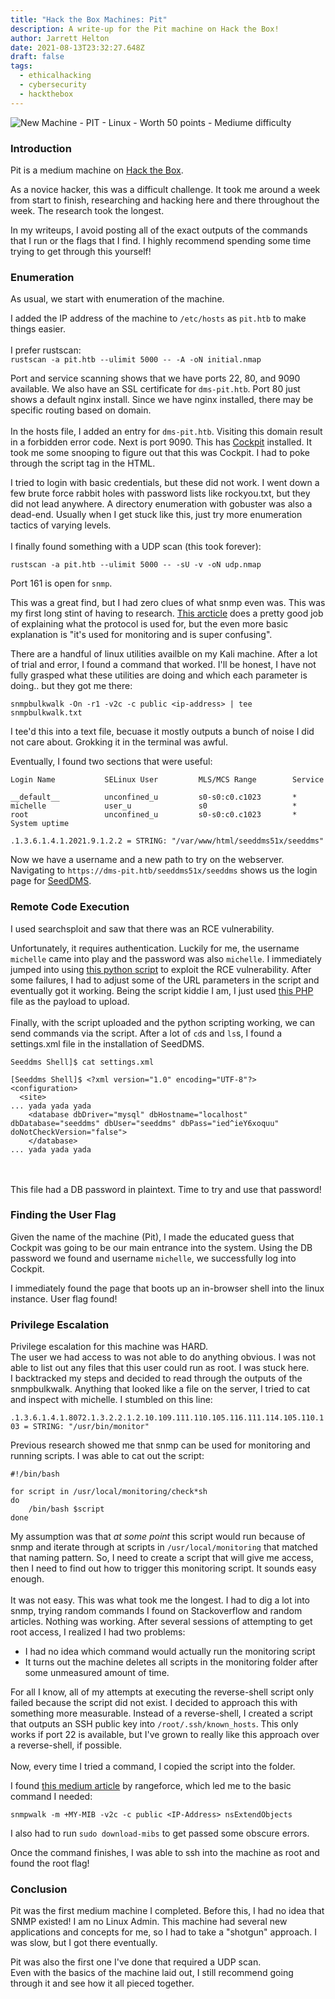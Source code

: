 ```yaml
---
title: "Hack the Box Machines: Pit"
description: A write-up for the Pit machine on Hack the Box!
author: Jarrett Helton
date: 2021-08-13T23:32:27.648Z
draft: false
tags:
  - ethicalhacking
  - cybersecurity
  - hackthebox
---
```

![New Machine - PIT - Linux - Worth 50 points - Mediume difficulty](/static/img/pithtb.jpeg "Pit Hack the Boc")

### Introduction

Pit is a medium machine on [Hack the Box](https://www.hackthebox.eu/). 

As a novice hacker, this was a difficult challenge. It took me around a week from start to finish, researching and hacking here and there throughout the week. The research took the longest.

In my writeups, I avoid posting all of the exact outputs of the commands that I run or the flags that I find. I highly recommend spending some time trying to get through this yourself!

### Enumeration

As usual, we start with enumeration of the machine.

I added the IP address of the machine to `/etc/hosts` as `pit.htb` to make things easier.\
\
I prefer rustscan:\
`rustscan -a pit.htb --ulimit 5000 -- -A -oN initial.nmap`

Port and service scanning shows that we have ports 22, 80, and 9090 available. We also have an SSL certificate for `dms-pit.htb`. Port 80 just shows a default nginx install. Since we have nginx installed, there may be specific routing based on domain.\
\
In the hosts file, I added an entry for `dms-pit.htb`. Visiting this domain result in a forbidden error code. Next is port 9090. This has [Cockpit](https://cockpit-project.org/) installed. It took me some snooping to figure out that this was Cockpit. I had to poke through the script tag in the HTML. 

I tried to login with basic credentials, but these did not work. I went down a few brute force rabbit holes with password lists like rockyou.txt, but they did not lead anywhere. A directory enumeration with gobuster was also a dead-end. Usually when I get stuck like this, just try more enumeration tactics of varying levels.\
\
I finally found something with a UDP scan (this took forever):

`rustscan -a pit.htb --ulimit 5000 -- -sU -v -oN udp.nmap`

Port 161 is open for `snmp`. 

This was a great find, but I had zero clues of what snmp even was. This was my first long stint of having to research. [This arcticle](https://www.auvik.com/franklyit/blog/network-basics-what-is-snmp/) does a pretty good job of explaining what the protocol is used for, but the even more basic explanation is "it's used for monitoring and is super confusing".

There are a handful of linux utilities availble on my Kali machine. After a lot of trial and error, I found a command that worked. I'll be honest, I have not fully grasped what these utilities are doing and which each parameter is doing.. but they got me there: 

`snmpbulkwalk -On -r1 -v2c -c public <ip-address> | tee snmpbulkwalk.txt`

I tee'd this into a text file, becuase it mostly outputs a bunch of noise I did not care about. Grokking it in the terminal was awful.

Eventually, I found two sections that were useful:

```
Login Name           SELinux User         MLS/MCS Range        Service

__default__          unconfined_u         s0-s0:c0.c1023       *
michelle             user_u               s0                   *
root                 unconfined_u         s0-s0:c0.c1023       *
System uptime
```

```
.1.3.6.1.4.1.2021.9.1.2.2 = STRING: "/var/www/html/seeddms51x/seeddms"
```

Now we have a username and a new path to try on the webserver.\
Navigating to `https://dms-pit.htb/seeddms51x/seeddms` shows us the login page for [SeedDMS](https://www.seeddms.org/index.php?id=2).

### Remote Code Execution

I used searchsploit and saw that there was an RCE vulnerability.

Unfortunately, it requires authentication. Luckily for me, the username `michelle` came into play and the password was also `michelle`. I immediately jumped into using [this python script](https://www.exploit-db.com/exploits/50062) to exploit the RCE vulnerability. After some failures, I had to adjust some of the URL parameters in the script and eventually got it working. Being the script kiddie I am, I just used [this PHP](https://www.exploit-db.com/exploits/47022) file as the payload to upload.\
\
Finally, with the script uploaded and the python scripting working, we can send commands via the script. After a lot of  `cd`s and `ls`s, I found a settings.xml file in the installation of SeedDMS. 

```
Seeddms Shell]$ cat settings.xml

[Seeddms Shell]$ <?xml version="1.0" encoding="UTF-8"?>
<configuration>
  <site>
... yada yada yada
    <database dbDriver="mysql" dbHostname="localhost" dbDatabase="seeddms" dbUser="seeddms" dbPass="ied^ieY6xoquu" doNotCheckVersion="false">
    </database>
... yada yada yada
```

\
\
This file had a DB password in plaintext. Time to try and use that password!

### Finding the User Flag

Given the name of the machine (Pit), I made the educated guess that Cockpit was going to be our main entrance into the system. Using the DB password we found and username `michelle`, we successfully log into Cockpit. 

I immediately found the page that boots up an in-browser shell into the linux instance. User flag found!

### Privilege Escalation

Privilege escalation for this machine was HARD.\
The user we had access to was not able to do anything obvious. I was not able to list out any files that this user could run as root. I was stuck here.\
I backtracked my steps and decided to read through the outputs of the snmpbulkwalk. Anything that looked like a file on the server, I tried to cat and inspect with michelle. I stumbled on this line:

`.1.3.6.1.4.1.8072.1.3.2.2.1.2.10.109.111.110.105.116.111.114.105.110.103 = STRING: "/usr/bin/monitor"`

Previous research showed me that snmp can be used for monitoring and running scripts. I was able to cat out the script:

```
#!/bin/bash

for script in /usr/local/monitoring/check*sh
do
    /bin/bash $script
done
```

My assumption was that *at some point* this script would run because of snmp and iterate through at scripts in `/usr/local/monitoring` that matched that naming pattern. So, I need to create a script that will give me access, then I need to find out how to trigger this monitoring script. It sounds easy enough.\
\
It was not easy. This was what took me the longest. I had to dig a lot into snmp, trying random commands I found on Stackoverflow and random articles. Nothing was working. After several sessions of attempting to get root access, I realized I had two problems:

* I had no idea which command would actually run the monitoring script
* It turns out the machine deletes all scripts in the monitoring folder after some unmeasured amount of time.

For all I know, all of my attempts at executing the reverse-shell script only failed because the script did not exist. I decided to approach this with something more measurable. Instead of a reverse-shell, I created a script that outputs an SSH public key into `/root/.ssh/known_hosts`. This only works if port 22 is available, but I've grown to really like this approach over a reverse-shell, if possible. \
\
Now, every time I tried a command, I copied the script into the folder.

I found [this medium article](https://medium.com/rangeforce/snmp-arbitrary-command-execution-19a6088c888e) by rangeforce, which led me to the basic command I needed:

`snmpwalk -m +MY-MIB -v2c -c public <IP-Address> nsExtendObjects`

I also had to run `sudo download-mibs` to get passed some obscure errors.

Once the command finishes, I was able to ssh into the machine as root and found the root flag!

### Conclusion

Pit was the first medium machine I completed. Before this, I had no idea that SNMP existed! I am no Linux Admin. This machine had several new applications and concepts for me, so I had to take a "shotgun" approach. I was slow, but I got there eventually. 

Pit was also the first one I've done that required a UDP scan.\
Even with the basics of the machine laid out, I still recommend going through it and see how it all pieced together.